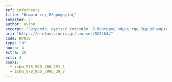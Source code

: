 ```yaml
---
ref: infotheory
title: "Θεωρία της Πληροφορίας"
semester: 3
author: avlon
excerpt: "Εντροπία, σχετική εντροπία. Ο δεύτερος νόμος της θερμοδυναμικής. Ιδιότητα «ασυμπτωτικής ισοκατανομής». Εντροπία και στοχαστικές διαδικασίες. Συμπίεση δεδομένων. Βέλτιστοι Κώδικες, Κώδικας Huffman, Κώδικας Shannon-Fano-Elias. Αλγοριθμική πολυπλοκότητα Kolmogorov. Χωρητικότητα καναλιού μετάδοσης. Θεμελιώδες θεώρημα Shannon. Διαφορική εντροπία. Δίαυλος Gauss. Θεωρία πληροφορίας και προηγμένα θέματα στατιστικής. Μέγιστη Εντροπία. Κωδικοποίηση πηγής. Προσέγγιση με διαδικασίες Markov. Σώματα Galois. Συνάρτηση ρυθμού-απώλειας. Σήματα και θόρυβος. Κώδικες διόρθωσης σφαλμάτων. Κώδικες Hamming, Κώδικες Reed-Muller. Εφαρμογές Θεωρίας Πληροφορίας στη θεωρία επενδύσεων."
uri: "https://e-class.ionio.gr/courses/DCS264/"
code: ΗΥ030
type: "Ο"
hours: 4
extra: 2Φ
ects: 4
books:
  - isbn_978_960_266_291_5
  - isbn_978_960_7996_39_8
---
```


